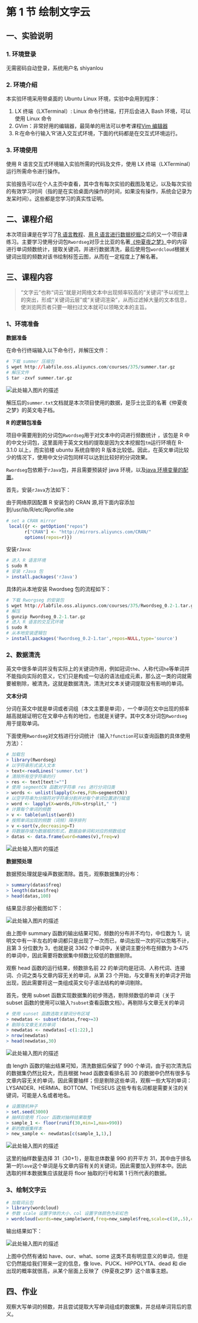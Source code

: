 # 第 1 节 绘制文字云

## 一、实验说明

### 1\. 环境登录

无需密码自动登录，系统用户名 shiyanlou

### 2\. 环境介绍

本实验环境采用带桌面的 Ubuntu Linux 环境，实验中会用到程序：

1.  LX 终端（LXTerminal）: Linux 命令行终端，打开后会进入 Bash 环境，可以使用 Linux 命令
2.  GVim：非常好用的编辑器，最简单的用法可以参考课程[Vim 编辑器](http://www.shiyanlou.com/courses/2)
3.  R:在命令行输入‘R’进入交互式环境，下面的代码都是在交互式环境运行。

### 3\. 环境使用

使用 R 语言交互式环境输入实验所需的代码及文件，使用 LX 终端（LXTerminal）运行所需命令进行操作。

实验报告可以在个人主页中查看，其中含有每次实验的截图及笔记，以及每次实验的有效学习时间（指的是在实验桌面内操作的时间，如果没有操作，系统会记录为发呆时间）。这些都是您学习的真实性证明。

## 二、课程介绍

本次项目课是在学习了[R 语言教程](https://www.shiyanlou.com/courses/27)、[用 R 语言进行数据挖掘](https://www.shiyanlou.com/courses/360)之后的又一个项目课练习。主要学习使用分词包`Rwordseg`对莎士比亚的名著[《仲夏夜之梦》](http://baike.baidu.com/subview/110602/7716322.htm)中的内容进行单词频数统计，提取关键词，并进行数据清洗，最后使用包`wordcloud`根据关键词出现的频数对该书绘制标签云图，从而在一定程度上了解名著。

## 三、课程内容

>“文字云”也称“词云”就是对网络文本中出现频率较高的“关键词”予以视觉上的突出，形成“关键词云层”或“关键词渲染”，从而过滤掉大量的文本信息，使浏览网页者只要一眼扫过文本就可以领略文本的主旨。

### 1、环境准备

**数据准备**

在命令行终端输入以下命令行，并解压文件：

```r
# 下载 summer 压缩包
$ wget http://labfile.oss.aliyuncs.com/courses/375/summer.tar.gz
# 解压文件
$ tar -zxvf summer.tar.gz 
```

![此处输入图片的描述](img/fc9aa6e89408d1348370cd7dea84c521.jpg)

解压后的`summer.txt`文档就是本次项目使用的数据，是莎士比亚的名著《仲夏夜之梦》的英文电子档。

**R 的逻辑包准备**

项目中需要用到的分词包`Rwordseg`用于对文本中的词进行频数统计 ，该包是 R 中的中文分词包，这里面用于英文文档的提取是因为文本挖掘包`tm`运行环境在 R-3.1.0 以上，而实验楼 ubuntu 系统自带的 R 版本比较低。因此，在英文单词比较少的情况下，使用中文分词包同样可以达到比较好的分词效果。

`Rwordseg`包依赖于`rJava`包，并且需要预装好 java 环境，以及[java 环境变量的配置](http://www.cnblogs.com/samcn/archive/2011/03/16/1986248.html)。

首先，安装`rJava`方法如下：

由于网络原因配置 R 安装包的 CRAN 源,将下面内容添加到/usr/lib/R/etc/Rprofile.site

```r
# set a CRAN mirror  
 local({r <- getOption("repos")  
       r["CRAN"] <- "http://mirrors.aliyuncs.com/CRAN/"  
       options(repos=r)}) 
```

安装`rJava`:

```r
# 进入 R 语言环境
$ sudo R
# 安装 rJava 包
> install.packages('rJava') 
```

具体的从本地安装 Rwordseg 包的流程如下：

```r
# 下载 Rworgseg 的安装包
$ wget http://labfile.oss.aliyuncs.com/courses/375/Rwordseg_0.2-1.tar.gz
# 解压
$ gunzip Rwordseg_0.2-1.tar.gz
# 进入 R 语言的交互式环境
$ sudo R
# 从本地安装逻辑包
> install.packages('Rwordseg_0.2-1.tar',repos=NULL,type='source') 
```

### 2、数据清洗

英文中很多单词并没有实际上的关键词作用，例如冠词`the`、人称代词`he`等单词并不能指向实际的意义，它们只是构成一句话的语法组成元素，那么这一类的词就需要被剔除，被清洗，这就是数据清洗，清洗对文本关键词提取没有影响的单词。

**文本分词**

分词在英文中就是单词或者词组（本文主要是单词），一个单词在文中出现的频率越高就越证明它在文章中占有的地位，也就是关键字。其中文本分词包`Rwordseg`用于提取单词。

下面使用`Rwordseg`对文档进行分词统计（输入`?function`可以查询函数的具体使用方法）：

```r
# 加载包
> library(Rwordseg)
# 以字符串形式读入文本
> text<-readLines('summer.txt')
# 清除所有空字符串的行
> res <- text[text!=""]
# 使用 segmentCN 函数对字符串 res 进行分词归类
> words <- unlist(lapply(X=res,FUN=segmentCN))
# 以空字符串为分隔符对字符串分割并对每个单词位置进行赋值
> word <- lapply(X=words,FUN=strsplit," ")  
# 计算每个单词的频数
> v <- table(unlist(word))
# 按照单词出现的频数（词频）降序排列
> v <-sort(v,decreasing=T)
# 将数据存储为数据框的形式，数据由单词和对应的频数组成
> datas <- data.frame(word=names(v),freq=v) 
```

![此处输入图片的描述](img/8e676b83e9a66d985998b5c5edd84315.jpg)

**数据预处理**

数据预处理就是噪声数据清除。首先，观察数据集的分布：

```r
> summary(datas$freq)
> length(datas$freq)
> head(datas,100) 
```

结果显示部分截图如下：

![此处输入图片的描述](img/e1efc803297a630ef7c3241e3adaed2f.jpg)

由上图中 summary 函数的输出结果可知，频数的分布并不均匀，中位数为 1，说明文中有一半左右的单词都只是出现了一次而已，单词出现一次的可以忽略不计，且第 3 分位数为 3，也就是说 3362 个单词中，关键词主要分布在频数为 3-475 的单词中，因此需要将数据集中频数比较低的数据剔除。

观察 head 函数的运行结果，频数排名前 22 的单词均是冠词、人称代词、连接词、介词之类与文章内容无关的单词，从第 23 个开始，与文章有关的单词才开始出现，因此需要将这一类组成英文句子语法结构的单词剔除。

首先，使用 subset 函数实现数据集的初步筛选，剔除频数低的单词（关于 subset 函数的使用可以输入`?subset`查看函数文档）。再剔除与文章无关的单词

```r
# 使用 sunset 函数选取关键词分布区域
> newdatas <- subset(datas,freq>=3)
# 剔除与文章无关的单词
> newdatas <- newdatas[-c(1:22),]
> nrow(newdatas)
> head(newdatas,30) 
```

![此处输入图片的描述](img/f9df4b3913aff7b1e6830529adb8d12e.jpg)

由 length 函数的输出结果可知，清洗数据后保留了 990 个单词，由于初次清洗后的数据集仍然比较大，而且根据 head 函数查看排名前 30 的数据中仍然有很多与文章内容无关的单词，因此需要抽样；但是剔除这些单词，观察一些大写的单词：LYSANDER、HERMIA、BOTTOM、THESEUS 这些专有名词都是需要关注的关键词，可能是人名或者地名。

```r
# 设置随机种子
> set.seed(3000)
# 抽样后使用 floor 函数对抽样结果取整
> sample_1 <- floor(runif(30,min=1,max=990))
# 新的数据集样本
> new_sample <- newdatas[c(sample_1,1),] 
```

![此处输入图片的描述](img/cc4981f83dc789c7786ee7c7e04f83e7.jpg)

这里的抽样数量选择 31（30+1），是取总体数量 990 的开平方 31，其中由于排名第一的`love`这个单词是与文章内容有关的关键词，因此需要加入到样本中。因此选取的样本数据集应该就是将 floor 抽取的行号和第 1 行所代表的数据。

### 3、绘制文字云

```r
# 加载词云包
> library(wordcloud)
# 参数 scale 设置字体的大小，col 设置字体颜色为彩虹色
> wordcloud(words=new_sample$word,freq=new_sample$freq,scale=c(10,.5),col=rainbow(length(new_sample$freq))) 
```

输出结果如下：

![此处输入图片的描述](img/1cd2b07fdfb3ac461ca10800b5f6e295.jpg)

上图中仍然有诸如 have、our、what、some 这类不具有明显意义的单词，但是它仍然能给我们带来一定的信息，像 love、PUCK、HIPPOLYTA、dead 和 die 出现的概率就很高，从某个层面上反映了《仲夏夜之梦》这个故事主题。

## 四、作业

观察大写单词的频数，并且尝试提取大写单词组成的数据集，并总结单词背后的意义。
